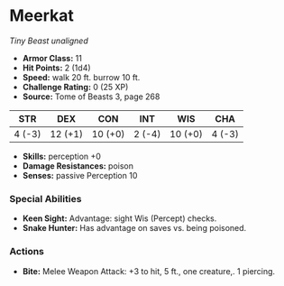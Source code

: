 # Meerkat

*Tiny* *Beast* *unaligned*

- **Armor Class:** 11
- **Hit Points:** 2 (1d4)
- **Speed:** walk 20 ft. burrow 10 ft.
- **Challenge Rating:** 0 (25 XP)
- **Source:** Tome of Beasts 3, page 268

| STR | DEX | CON | INT | WIS | CHA |
| --- | --- | --- | --- | --- | --- |
| 4 (-3) | 12 (+1) | 10 (+0) | 2 (-4) | 10 (+0) | 4 (-3) |

- **Skills:** perception +0
- **Damage Resistances:** poison
- **Senses:** passive Perception 10

### Special Abilities

- **Keen Sight:** Advantage: sight Wis (Percept) checks.
- **Snake Hunter:** Has advantage on saves vs. being poisoned.

### Actions

- **Bite:** Melee Weapon Attack: +3 to hit, 5 ft., one creature,. 1 piercing.


